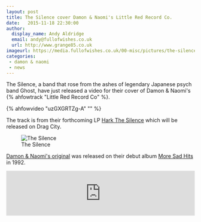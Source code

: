 ```yaml
---
layout: post
title: The Silence cover Damon & Naomi's Little Red Record Co.
date:   2015-11-18 22:30:00
author:
  display_name: Andy Aldridge
  email: andy@fullofwishes.co.uk
  url: http://www.grange85.co.uk
imageurl: https://media.fullofwishes.co.uk/00-misc/pictures/the-silence-hark-the-silence.jpg
categories:
 - damon & naomi
 - news
---
```

<p class="lead">The Silence, a band that rose from the ashes of legendary Japanese psych band Ghost, have just released a video for their cover of Damon & Naomi's {% ahfowtrack "Little Red Record Co" %}.</p>

{% ahfowvideo "uzGXGRTZg-A" "" %}

<p>The track is from their forthcoming LP <a href="http://www.dragcity.com/products/hark-the-silence">Hark The Silence</a> which will be released on Drag City.</p>
<figure class="caption aligncenter"><img src="https://media.fullofwishes.co.uk/00-misc/pictures/the-silence-hark-the-silence.jpg" alt="The Silence" /><figcaption class="caption-text">The Silence</figcaption></figure>

<p><a href="https://damonandnaomi.bandcamp.com/track/little-red-record-co">Damon & Naomi's original</a> was released on their debut album <a href="/database/damon-and-naomi/releases/damon-and-naomi-more-sad-hits/">More Sad Hits</a> in 1992.</p>
<iframe style="border: 0; width: 100%; height: 120px;" src="https://bandcamp.com/EmbeddedPlayer/album=4050036211/size=large/bgcol=ffffff/linkcol=0687f5/tracklist=false/artwork=small/track=2140360885/transparent=true/" seamless><a href="http://damonandnaomi.bandcamp.com/album/more-sad-hits">More Sad Hits by Damon & Naomi</a></iframe>
